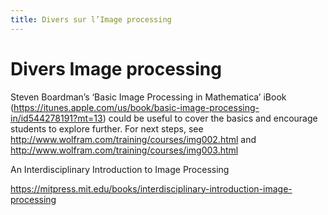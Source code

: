 ```yaml
---
title: Divers sur l’Image processing
---
```


# Divers Image processing

Steven Boardman’s ‘Basic Image Processing in Mathematica’ iBook (https://itunes.apple.com/us/book/basic-image-processing-in/id544278191?mt=13) could be useful to cover the basics and encourage students to explore further. For next steps, see http://www.wolfram.com/training/courses/img002.html and http://www.wolfram.com/training/courses/img003.html

An Interdisciplinary Introduction to Image Processing

https://mitpress.mit.edu/books/interdisciplinary-introduction-image-processing
